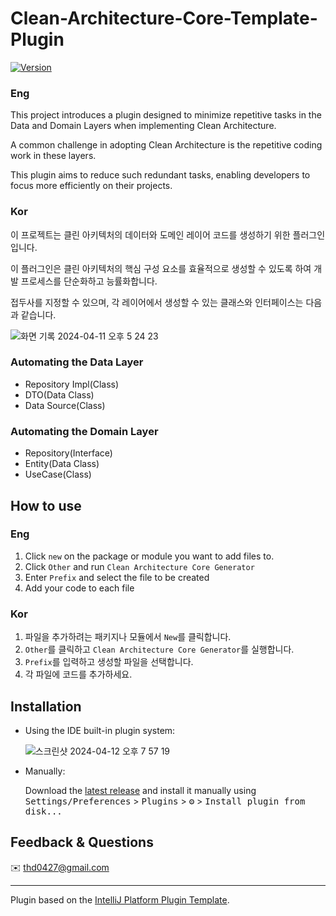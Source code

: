 <!-- Plugin description -->
# Clean-Architecture-Core-Template-Plugin
[![Version](https://img.shields.io/jetbrains/plugin/v/24151.svg)](https://plugins.jetbrains.com/plugin/24151)

### Eng
This project introduces a plugin designed to minimize repetitive tasks in the Data and Domain Layers when implementing Clean Architecture.

A common challenge in adopting Clean Architecture is the repetitive coding work in these layers.

This plugin aims to reduce such redundant tasks, enabling developers to focus more efficiently on their projects.


### Kor
이 프로젝트는 클린 아키텍처의 데이터와 도메인 레이어 코드를 생성하기 위한 플러그인입니다.

이 플러그인은 클린 아키텍처의 핵심 구성 요소를 효율적으로 생성할 수 있도록 하여 개발 프로세스를 단순화하고 능률화합니다.

접두사를 지정할 수 있으며, 각 레이어에서 생성할 수 있는 클래스와 인터페이스는 다음과 같습니다.

![화면 기록 2024-04-11 오후 5 24 23](https://github.com/Songgyubin/Clean-Architecture-Core-Template-Plugin/assets/37494776/b266fadd-1473-4656-9947-33ada7cadf90)
<!-- Plugin description end -->
### Automating the Data Layer
- Repository Impl(Class)
- DTO(Data Class)
- Data Source(Class)

### Automating the Domain Layer
- Repository(Interface)
- Entity(Data Class)
- UseCase(Class)

## How to use
### Eng
1. Click `new` on the package or module you want to add files to.
2. Click `Other` and run `Clean Architecture Core Generator`
3. Enter `Prefix` and select the file to be created
4. Add your code to each file

### Kor
1. 파일을 추가하려는 패키지나 모듈에서 `New`를 클릭합니다.
2. `Other`를 클릭하고 `Clean Architecture Core Generator`를 실행합니다.
3. `Prefix`를 입력하고 생성할 파일을 선택합니다.
4. 각 파일에 코드를 추가하세요.

## Installation

- Using the IDE built-in plugin system:

  ![스크린샷 2024-04-12 오후 7 57 19](https://github.com/Songgyubin/Clean-Architecture-Core-Template-Plugin/assets/37494776/9ff7ed8f-69af-4e50-9bc8-266ffe9c3d2a)

  
- Manually:

  Download the [latest release](https://github.com/Songgyubin/Clean-Architecture-Core-Template-Plugin/releases/latest) and install it manually using
  <kbd>Settings/Preferences</kbd> > <kbd>Plugins</kbd> > <kbd>⚙️</kbd> > <kbd>Install plugin from disk...</kbd>

## Feedback & Questions
✉️ thd0427@gmail.com

---
Plugin based on the [IntelliJ Platform Plugin Template][template].

[template]: https://github.com/JetBrains/intellij-platform-plugin-template
[docs:plugin-description]: https://plugins.jetbrains.com/docs/intellij/plugin-user-experience.html#plugin-description-and-presentation
